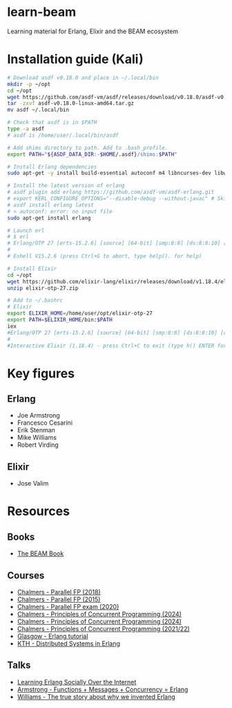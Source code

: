 # learn-beam
Learning material for Erlang, Elixir and the BEAM ecosystem


# Installation guide (Kali)
```bash
# Download asdf v0.18.0 and place in ~/.local/bin
mkdir -p ~/opt
cd ~/opt
wget https://github.com/asdf-vm/asdf/releases/download/v0.18.0/asdf-v0.18.0-linux-amd64.tar.gz
tar -zxvf asdf-v0.18.0-linux-amd64.tar.gz
mv asdf ~/.local/bin

# Check that asdf is in $PATH
type -a asdf 
# asdf is /home/user/.local/bin/asdf

# Add shims directory to path. Add to .bash_profile.
export PATH="${ASDF_DATA_DIR:-$HOME/.asdf}/shims:$PATH"

# Install Erlang dependencies
sudo apt-get -y install build-essential autoconf m4 libncurses-dev libwxgtk3.2-dev libwxgtk-webview3.2-dev libgl1-mesa-dev libglu1-mesa-dev libpng-dev libssh-dev unixodbc-dev xsltproc fop libxml2-utils

# Install the latest version of erlang
# asdf plugin add erlang https://github.com/asdf-vm/asdf-erlang.git
# export KERL_CONFIGURE_OPTIONS="--disable-debug --without-javac" # Skip Java dependency
# asdf install erlang latest
# > autoconf: error: no input file
sudo apt-get install erlang

# Launch erl
# $ erl
# Erlang/OTP 27 [erts-15.2.6] [source] [64-bit] [smp:8:8] [ds:8:8:10] [async-threads:1] [jit:ns]
#
# Eshell V15.2.6 (press Ctrl+G to abort, type help(). for help)

# Install Elixir
cd ~/opt
wget https://github.com/elixir-lang/elixir/releases/download/v1.18.4/elixir-otp-27.zip
unzip elixir-otp-27.zip

# Add to ~/.bashrc
# Elixir
export ELIXIR_HOME=/home/user/opt/elixir-otp-27
export PATH=$ELIXIR_HOME/bin:$PATH
iex
#Erlang/OTP 27 [erts-15.2.6] [source] [64-bit] [smp:8:8] [ds:8:8:10] [async-threads:1] [jit:ns]
#
#Interactive Elixir (1.18.4) - press Ctrl+C to exit (type h() ENTER for help)
```

# Key figures

## Erlang
* Joe Armstrong
* Francesco Cesarini
* Erik Stenman
* Mike Williams
* Robert Virding

## Elixir
* Jose Valim

# Resources

## Books
* [The BEAM Book](https://blog.stenmans.org/theBeamBook/)

## Courses
* [Chalmers - Parallel FP (2018)](https://www.cse.chalmers.se/edu/course.2018/DAT280_Parallel_Functional_Programming/lectures.html)
* [Chalmers - Parallel FP (2015)](https://www.cse.chalmers.se/edu/year/2015/course/DAT280_Parallel_Functional_Programming/)
* [Chalmers - Parallel FP exam (2020)](https://www.chalmerstenta.nu/tenta/DAT280__-__Parallell__funktionell__programmering/20200820i.pdf)
* [Chalmers - Principles of Concurrent Programming (2024)](https://www.cse.chalmers.se/edu/course/TDA384_LP3/)
* [Chalmers - Principles of Concurrent Programming (2024)](https://www.cse.chalmers.se/edu/year/2023/course/TDA384_LP1/)
* [Chalmers - Principles of Concurrent Programming (2021/22)](https://www.cse.chalmers.se/edu/course.2021/TDA384_LP1/)
* [Glasgow - Erlang tutorial](https://www.dcs.gla.ac.uk/~amirg/tutorial/erlang/)
* [KTH - Distributed Systems in Erlang](https://people.kth.se/~johanmon/dse.html)

## Talks
* [Learning Erlang Socially Over the Internet](https://www.cs.kent.ac.uk/people/staff/sjt/TFPIE2017/TFPIE_2017/Slides/Adams.pdf)
* [Armstrong - Functions + Messages + Concurrency = Erlang](https://www.erlang-factory.com/upload/presentations/45/keynote_joearmstrong.pdf)
* [Williams - The true story about why we invented Erlang](https://www.erlang-factory.com/upload/presentations/416/MikeWilliams.pdf)
